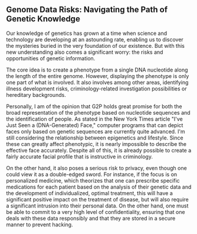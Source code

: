 ## Genome Data Risks: Navigating the Path of Genetic Knowledge

Our knowledge of genetics has grown at a time when science and technology are developing at an astounding rate, 
enabling us to discover the mysteries buried in the very foundation of our existence. But with this new understanding 
also comes a significant worry: the risks and opportunities of genetic information.

The core idea is to create a phenotype from a single DNA nucleotide along the length of the entire genome. 
However, displaying the phenotype is only one part of what is involved. It also involves among other areas,
identifying illness development risks, criminology-related investigation possibilities or hereditary backgrounds. 



Personally, I am of the opinion that G2P holds great promise for both the broad representation of the phenotype
based on nucleotide sequences and the identification of people. 
As stated in the New York Times article "I've Just Seen a (DNA-Generated) Face," computer programs that can depict faces
only based on genetic sequences are currently quite advanced. I'm still considering the relationship between epigenetics
and lifestyle. Since these can greatly affect phenotypic, it is nearly impossible to describe the effective face accurately.
Despite all of this, it is already possible to create a fairly accurate facial profile that is instructive in criminology. 

On the other hand, it also poses a serious risk to privacy, even though one could view it as a double-edged sword. 
For instance, if the focus is on personalized medicine, which theorizes that one can prescribe specific medications
for each patient based on the analysis of their genetic data and the development of individualized, optimal treatment,
this will have a significant positive impact on the treatment of disease, but will also require a significant intrusion into their personal data.
On the other hand, one must be able to commit to a very high level of confidentiality, ensuring that one deals with these data
responsibly and that they are stored in a secure manner to prevent hacking. 

